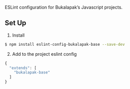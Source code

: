 ESLint configuration for Bukalapak’s Javascript projects.

## Set Up

1. Install
```bash
$ npm install eslint-config-bukalapak-base --save-dev
```
2. Add to the project eslint config
```javascript
{
  "extends": [
    "bukalapak-base"
  ]
}
```
